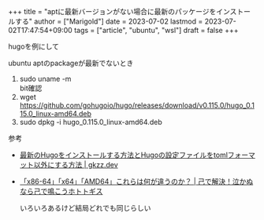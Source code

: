 +++
title = "aptに最新バージョンがない場合に最新のパッケージをインストールする"
author = ["Marigold"]
date = 2023-07-02
lastmod = 2023-07-02T17:47:54+09:00
tags = ["article", "ubuntu", "wsl"]
draft = false
+++

hugoを例にして

ubuntu aptのpackageが最新でないとき

1.  sudo uname -m <br />
    bit確認
2.  wget <https://github.com/gohugoio/hugo/releases/download/v0.115.0/hugo_0.115.0_linux-amd64.deb>
3.  sudo dpkg -i hugo_0.115.0_linux-amd64.deb

参考

-   [最新のHugoをインストールする方法とHugoの設定ファイルをtomlフォーマット以外にする方法 | gkzz.dev](https://gkzz.dev/posts/hugo-installation-on-ubuntu/)
-   [「x86-64」「x64」「AMD64」これらは何が違うのか？ | 己で解決！泣かぬなら己で鳴こうホトトギス](https://onoredekaiketsu.com/x86-64-x64-amd64-what-is-the-difference-between-these/)

    いろいろあるけど結局どれでも同じらしい
